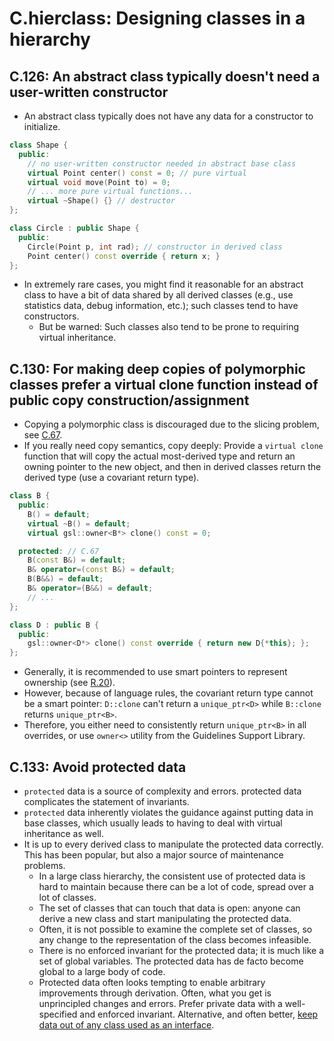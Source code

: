 # C.hierclass: Designing classes in a hierarchy

## C.126: An abstract class typically doesn't need a user-written constructor
- An abstract class typically does not have any data for a constructor to initialize.
```cpp
class Shape {
  public:
    // no user-written constructor needed in abstract base class
    virtual Point center() const = 0; // pure virtual
    virtual void move(Point to) = 0;
    // ... more pure virtual functions...
    virtual ~Shape() {} // destructor
};

class Circle : public Shape {
  public:
    Circle(Point p, int rad); // constructor in derived class
    Point center() const override { return x; }
};
```
- In extremely rare cases, you might find it reasonable for an abstract class to have a bit of data shared by all derived classes (e.g., use statistics data, debug information, etc.); such classes tend to have constructors.
  - But be warned: Such classes also tend to be prone to requiring virtual inheritance.









## C.130: For making deep copies of polymorphic classes prefer a virtual clone function instead of public copy construction/assignment
- Copying a polymorphic class is discouraged due to the slicing problem, see [C.67](C.copy.md#c67-a-polymorphic-class-should-suppress-public-copymove).
- If you really need copy semantics, copy deeply: Provide a `virtual clone` function that will copy the actual most-derived type and return an owning pointer to the new object, and then in derived classes return the derived type (use a covariant return type).
```cpp
class B {
  public:
    B() = default;
    virtual ~B() = default;
    virtual gsl::owner<B*> clone() const = 0;

  protected: // C.67
    B(const B&) = default;
    B& operator=(const B&) = default;
    B(B&&) = default;
    B& operator=(B&&) = default;
    // ...
};

class D : public B {
  public:
    gsl::owner<D*> clone() const override { return new D{*this}; };
};
```
- Generally, it is recommended to use smart pointers to represent ownership (see [R.20](R.md#r20-use-uniqueptr-or-sharedptr-to-represent-ownership)).
- However, because of language rules, the covariant return type cannot be a smart pointer: `D::clone` can't return a `unique_ptr<D>` while `B::clone` returns `unique_ptr<B>`.
- Therefore, you either need to consistently return `unique_ptr<B>` in all overrides, or use `owner<>` utility from the Guidelines Support Library.




## C.133: Avoid protected data
- `protected` data is a source of complexity and errors. protected data complicates the statement of invariants.
- `protected` data inherently violates the guidance against putting data in base classes, which usually leads to having to deal with virtual inheritance as well.
- It is up to every derived class to manipulate the protected data correctly. This has been popular, but also a major source of maintenance problems.
  - In a large class hierarchy, the consistent use of protected data is hard to maintain because there can be a lot of code, spread over a lot of classes.
  - The set of classes that can touch that data is open: anyone can derive a new class and start manipulating the protected data.
  - Often, it is not possible to examine the complete set of classes, so any change to the representation of the class becomes infeasible.
  - There is no enforced invariant for the protected data; it is much like a set of global variables. The protected data has de facto become global to a large body of code.
  - Protected data often looks tempting to enable arbitrary improvements through derivation. Often, what you get is unprincipled changes and errors. Prefer private data with a well-specified and enforced invariant. Alternative, and often better, [keep data out of any class used as an interface](#c121-if-a-base-class-is-used-as-an-interface-make-it-a-pure-abstract-class).

